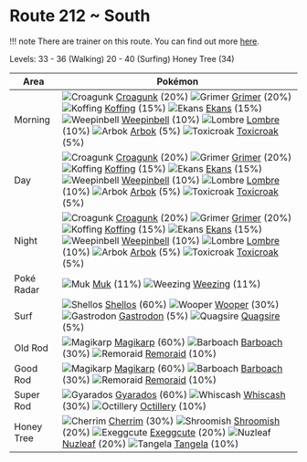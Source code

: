 # Route 212 ~ South

!!! note
    There are trainer on this route. You can find out more [here](/trainer_changes/route_212__south/).

Levels: 33 - 36 (Walking) 20 - 40 (Surfing) Honey Tree (34)

Area       | Pokémon
---        | ---
Morning    | ![][453]  [Croagunk] (20%) ![][088]  [Grimer] (20%) ![][109]  [Koffing] (15%)  ![][023]  [Ekans] (15%) ![][070]  [Weepinbell] (10%) ![][271]  [Lombre] (10%)  ![][024]  [Arbok] (5%) ![][454]  [Toxicroak] (5%)
Day        | ![][453]  [Croagunk] (20%) ![][088]  [Grimer] (20%) ![][109]  [Koffing] (15%)  ![][023]  [Ekans] (15%) ![][070]  [Weepinbell] (10%) ![][271]  [Lombre] (10%)  ![][024]  [Arbok] (5%) ![][454]  [Toxicroak] (5%)
Night      | ![][453]  [Croagunk] (20%) ![][088]  [Grimer] (20%) ![][109]  [Koffing] (15%)  ![][023]  [Ekans] (15%) ![][070]  [Weepinbell] (10%) ![][271]  [Lombre] (10%)  ![][024]  [Arbok] (5%) ![][454]  [Toxicroak] (5%)
Poké Radar | ![][089]  [Muk] (11%) ![][110]  [Weezing] (11%)
Surf       | ![][422]  [Shellos] (60%) ![][194]  [Wooper] (30%) ![][423]  [Gastrodon] (5%)  ![][195]  [Quagsire] (5%)
Old Rod    | ![][129]  [Magikarp] (60%) ![][339]  [Barboach] (30%) ![][223]  [Remoraid] (10%)
Good Rod   | ![][129]  [Magikarp] (60%) ![][339]  [Barboach] (30%) ![][223]  [Remoraid] (10%)
Super Rod  | ![][130]  [Gyarados] (60%) ![][340]  [Whiscash] (30%) ![][224]  [Octillery] (10%)
Honey Tree | ![][421]  [Cherrim] (30%) ![][285]  [Shroomish] (20%) ![][102]  [Exeggcute] (20%)  ![][274]  [Nuzleaf] (20%) ![][114]  [Tangela] (10%)


[023]: https://raw.githubusercontent.com/PokeAPI/sprites/master/sprites/pokemon/23.png "Ekans"
[024]: https://raw.githubusercontent.com/PokeAPI/sprites/master/sprites/pokemon/24.png "Arbok"
[070]: https://raw.githubusercontent.com/PokeAPI/sprites/master/sprites/pokemon/70.png "Weepinbell"
[088]: https://raw.githubusercontent.com/PokeAPI/sprites/master/sprites/pokemon/88.png "Grimer"
[089]: https://raw.githubusercontent.com/PokeAPI/sprites/master/sprites/pokemon/89.png "Muk"
[102]: https://raw.githubusercontent.com/PokeAPI/sprites/master/sprites/pokemon/102.png "Exeggcute"
[109]: https://raw.githubusercontent.com/PokeAPI/sprites/master/sprites/pokemon/109.png "Koffing"
[110]: https://raw.githubusercontent.com/PokeAPI/sprites/master/sprites/pokemon/110.png "Weezing"
[114]: https://raw.githubusercontent.com/PokeAPI/sprites/master/sprites/pokemon/114.png "Tangela"
[129]: https://raw.githubusercontent.com/PokeAPI/sprites/master/sprites/pokemon/129.png "Magikarp"
[130]: https://raw.githubusercontent.com/PokeAPI/sprites/master/sprites/pokemon/130.png "Gyarados"
[194]: https://raw.githubusercontent.com/PokeAPI/sprites/master/sprites/pokemon/194.png "Wooper"
[195]: https://raw.githubusercontent.com/PokeAPI/sprites/master/sprites/pokemon/195.png "Quagsire"
[223]: https://raw.githubusercontent.com/PokeAPI/sprites/master/sprites/pokemon/223.png "Remoraid"
[224]: https://raw.githubusercontent.com/PokeAPI/sprites/master/sprites/pokemon/224.png "Octillery"
[271]: https://raw.githubusercontent.com/PokeAPI/sprites/master/sprites/pokemon/271.png "Lombre"
[274]: https://raw.githubusercontent.com/PokeAPI/sprites/master/sprites/pokemon/274.png "Nuzleaf"
[285]: https://raw.githubusercontent.com/PokeAPI/sprites/master/sprites/pokemon/285.png "Shroomish"
[339]: https://raw.githubusercontent.com/PokeAPI/sprites/master/sprites/pokemon/339.png "Barboach"
[340]: https://raw.githubusercontent.com/PokeAPI/sprites/master/sprites/pokemon/340.png "Whiscash"
[421]: https://raw.githubusercontent.com/PokeAPI/sprites/master/sprites/pokemon/421.png "Cherrim"
[422]: https://raw.githubusercontent.com/PokeAPI/sprites/master/sprites/pokemon/422.png "Shellos"
[423]: https://raw.githubusercontent.com/PokeAPI/sprites/master/sprites/pokemon/423.png "Gastrodon"
[453]: https://raw.githubusercontent.com/PokeAPI/sprites/master/sprites/pokemon/453.png "Croagunk"
[454]: https://raw.githubusercontent.com/PokeAPI/sprites/master/sprites/pokemon/454.png "Toxicroak"
[Ekans]: /pokemon_changes/023/
[Arbok]: /pokemon_changes/024/
[Weepinbell]: /pokemon_changes/070/
[Grimer]: /pokemon_changes/088/
[Muk]: /pokemon_changes/089/
[Exeggcute]: /pokemon_changes/102/
[Koffing]: /pokemon_changes/109/
[Weezing]: /pokemon_changes/110/
[Tangela]: /pokemon_changes/114/
[Magikarp]: /pokemon_changes/129/
[Gyarados]: /pokemon_changes/130/
[Wooper]: /pokemon_changes/194/
[Quagsire]: /pokemon_changes/195/
[Remoraid]: /pokemon_changes/223/
[Octillery]: /pokemon_changes/224/
[Lombre]: /pokemon_changes/271/
[Nuzleaf]: /pokemon_changes/274/
[Shroomish]: /pokemon_changes/285/
[Barboach]: /pokemon_changes/339/
[Whiscash]: /pokemon_changes/340/
[Cherrim]: /pokemon_changes/421/
[Shellos]: /pokemon_changes/422/
[Gastrodon]: /pokemon_changes/423/
[Croagunk]: /pokemon_changes/453/
[Toxicroak]: /pokemon_changes/454/

